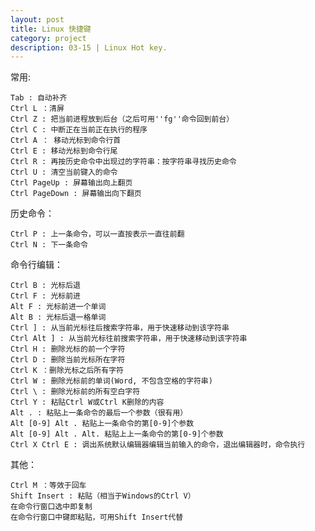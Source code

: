 ```yaml
---
layout: post
title: Linux 快捷键
category: project
description: 03-15 | Linux Hot key.
---
```


常用:

    Tab : 自动补齐
    Ctrl L ：清屏
    Ctrl Z : 把当前进程放到后台（之后可用''fg''命令回到前台）
    Ctrl C : 中断正在当前正在执行的程序
    Ctrl A ： 移动光标到命令行首
    Ctrl E : 移动光标到命令行尾
    Ctrl R : 再按历史命令中出现过的字符串：按字符串寻找历史命令
    Ctrl U : 清空当前键入的命令
    Ctrl PageUp : 屏幕输出向上翻页
    Ctrl PageDown : 屏幕输出向下翻页


历史命令：

    Ctrl P : 上一条命令，可以一直按表示一直往前翻
    Ctrl N : 下一条命令    

命令行编辑：

    Ctrl B : 光标后退
    Ctrl F : 光标前进
    Alt F : 光标前进一个单词
    Alt B : 光标后退一格单词
    Ctrl ] : 从当前光标往后搜索字符串，用于快速移动到该字符串
    Ctrl Alt ] : 从当前光标往前搜索字符串，用于快速移动到该字符串
    Ctrl H : 删除光标的前一个字符
    Ctrl D : 删除当前光标所在字符
    Ctrl K ：删除光标之后所有字符
    Ctrl W : 删除光标前的单词(Word, 不包含空格的字符串)
    Ctrl \ : 删除光标前的所有空白字符
    Ctrl Y : 粘贴Ctrl W或Ctrl K删除的内容
    Alt . : 粘贴上一条命令的最后一个参数（很有用）
    Alt [0-9] Alt . 粘贴上一条命令的第[0-9]个参数
    Alt [0-9] Alt . Alt. 粘贴上上一条命令的第[0-9]个参数
    Ctrl X Ctrl E : 调出系统默认编辑器编辑当前输入的命令，退出编辑器时，命令执行

其他：

    Ctrl M ：等效于回车    
    Shift Insert : 粘贴（相当于Windows的Ctrl V）
    在命令行窗口选中即复制
    在命令行窗口中键即粘贴，可用Shift Insert代替
